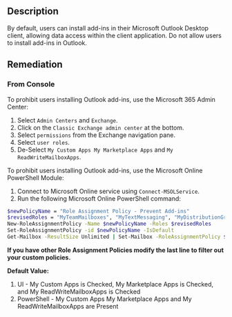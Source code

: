 ## Description

By default, users can install add-ins in their Microsoft Outlook Desktop client, allowing data access within the client application. Do not allow users to install add-ins in Outlook.

## Remediation

### From Console

To prohibit users installing Outlook add-ins, use the Microsoft 365 Admin Center:

1. Select `Admin Centers` and `Exchange`.
2. Click on the `Classic Exchange admin center` at the bottom.
3. Select `permissions` from the Exchange navigation pane.
4. Select `user roles`.
5. De-Select `My Custom Apps My Marketplace Apps` and `My ReadWriteMailboxApps`.

To prohibit users installing Outlook add-ins, use the Microsoft Online PowerShell Module:

1. Connect to Microsoft Online service using `Connect-MSOLService`.
2. Run the following Microsoft Online PowerShell command:

```bash
$newPolicyName = "Role Assignment Policy - Prevent Add-ins"
$revisedRoles = "MyTeamMailboxes", "MyTextMessaging", "MyDistributionGroups", "MyMailSubscriptions", "MyBaseOptions", "MyVoiceMail", "MyProfileInformation", "MyContactInformation", "MyRetentionPolicies", "MyDistributionGroupMembership"
New-RoleAssignmentPolicy -Name $newPolicyName -Roles $revisedRoles
Set-RoleAssignmentPolicy -id $newPolicyName -IsDefault
Get-Mailbox -ResultSize Unlimited | Set-Mailbox -RoleAssignmentPolicy $newPolicyName
```

**If you have other Role Assignment Policies modify the last line to filter out your custom policies.**

**Default Value:**

  1. UI - My Custom Apps is Checked, My Marketplace Apps is Checked, and My ReadWriteMailboxApps is Checked
  2. PowerShell - My Custom Apps My Marketplace Apps and My ReadWriteMailboxApps are Present
